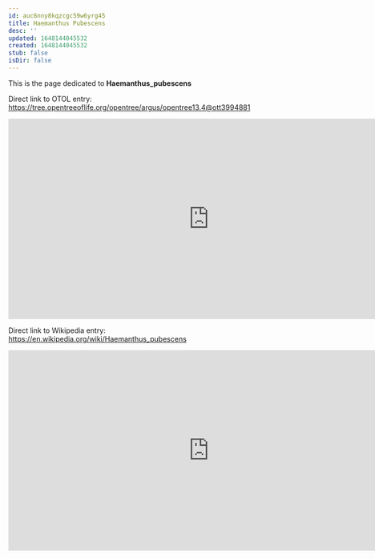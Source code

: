 ```yaml
---
id: auc6nny8kqzcgc59w6yrg45
title: Haemanthus Pubescens
desc: ''
updated: 1648144045532
created: 1648144045532
stub: false
isDir: false
---
```

This is the page dedicated to **Haemanthus_pubescens**


Direct link to OTOL entry: https://tree.opentreeoflife.org/opentree/argus/opentree13.4@ott3994881



<html>
    <body>
    <iframe src="https://tree.opentreeoflife.org/opentree/argus/opentree13.4@ott3994881"
    width="800" height="400" frameborder="0" allowfullscreen> </iframe>
    </body>
</html>
    


Direct link to Wikipedia entry: https://en.wikipedia.org/wiki/Haemanthus_pubescens



<html>
    <body>
    <iframe src="https://en.wikipedia.org/wiki/Haemanthus_pubescens"
    width="800" height="400" frameborder="0" allowfullscreen> </iframe>
    </body>
</html>
    

